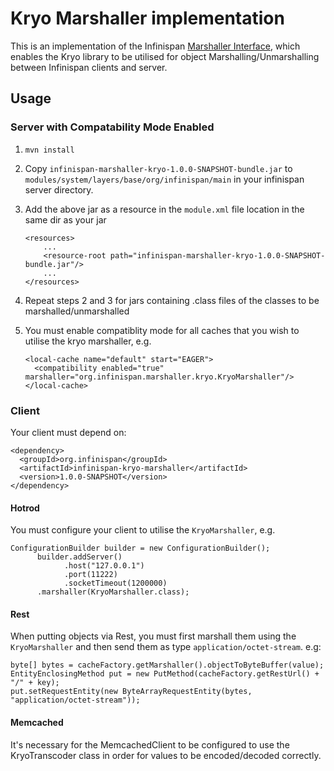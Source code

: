 # Kryo Marshaller implementation #
This is an implementation of the Infinispan [Marshaller Interface](https://github.com/infinispan/infinispan/blob/master/commons/src/main/java/org/infinispan/commons/marshall/Marshaller.java),
which enables the Kryo library to be utilised for object Marshalling/Unmarshalling between Infinispan clients and server.

## Usage

### Server with Compatability Mode Enabled
1. `mvn install`
2. Copy `infinispan-marshaller-kryo-1.0.0-SNAPSHOT-bundle.jar` to `modules/system/layers/base/org/infinispan/main`
in your infinispan server directory.
3. Add the above jar as a resource in the `module.xml` file location in the same dir as your jar

    ```
    <resources>
        ...
        <resource-root path="infinispan-marshaller-kryo-1.0.0-SNAPSHOT-bundle.jar"/>
        ...
    </resources>
    ```
    
4. Repeat steps 2 and 3 for jars containing .class files of the classes to be marshalled/unmarshalled
5. You must enable compatiblity mode for all caches that you wish to utilise the kryo marshaller, e.g.

    ```
    <local-cache name="default" start="EAGER">
      <compatibility enabled="true" marshaller="org.infinispan.marshaller.kryo.KryoMarshaller"/>
    </local-cache>
    ```

### Client
Your client must depend on:

```
<dependency>
  <groupId>org.infinispan</groupId>
  <artifactId>infinispan-kryo-marshaller</artifactId>
  <version>1.0.0-SNAPSHOT</version>
</dependency>
```
    
#### Hotrod
You must configure your client to utilise the `KryoMarshaller`, e.g.

```
ConfigurationBuilder builder = new ConfigurationBuilder();
      builder.addServer()
            .host("127.0.0.1")
            .port(11222)
            .socketTimeout(1200000)
      .marshaller(KryoMarshaller.class);
```

#### Rest
When putting objects via Rest, you must first marshall them using the `KryoMarshaller` and then 
send them as type `application/octet-stream`. e.g: 

```
byte[] bytes = cacheFactory.getMarshaller().objectToByteBuffer(value);
EntityEnclosingMethod put = new PutMethod(cacheFactory.getRestUrl() + "/" + key);
put.setRequestEntity(new ByteArrayRequestEntity(bytes, "application/octet-stream"));
```

#### Memcached
It's necessary for the MemcachedClient to be configured to use the KryoTranscoder class 
in order for values to be encoded/decoded correctly.
